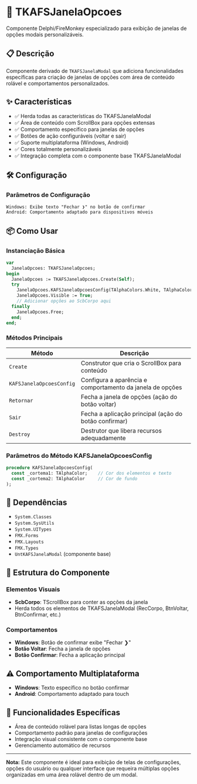 # 🚀 TKAFSJanelaOpcoes

Componente Delphi/FireMonkey especializado para exibição de janelas de opções modais personalizáveis.

## 📋 Descrição

Componente derivado de `TKAFSJanelaModal` que adiciona funcionalidades específicas para criação de janelas de opções com área de conteúdo rolável e comportamentos personalizados.

## ✨ Características

- ✅ Herda todas as características do TKAFSJanelaModal
- ✅ Área de conteúdo com ScrollBox para opções extensas
- ✅ Comportamento específico para janelas de opções
- ✅ Botões de ação configuráveis (voltar e sair)
- ✅ Suporte multiplataforma (Windows, Android)
- ✅ Cores totalmente personalizáveis
- ✅ Integração completa com o componente base TKAFSJanelaModal

## 🛠️ Configuração

### Parâmetros de Configuração

```
Windows: Exibe texto "Fechar ❯" no botão de confirmar
Android: Comportamento adaptado para dispositivos móveis
```

## 📦 Como Usar

### Instanciação Básica

```pascal
var
  JanelaOpcoes: TKAFSJanelaOpcoes;
begin
  JanelaOpcoes := TKAFSJanelaOpcoes.Create(Self);
  try
    JanelaOpcoes.KAFSJanelaOpcoesConfig(TAlphaColors.White, TAlphaColors.Blue);
    JanelaOpcoes.Visible := True;
    // Adicionar opções ao ScbCorpo aqui
  finally
    JanelaOpcoes.Free;
  end;
end;
```

### Métodos Principais

| Método | Descrição |
|--------|-----------|
| `Create` | Construtor que cria o ScrollBox para conteúdo |
| `KAFSJanelaOpcoesConfig` | Configura a aparência e comportamento da janela de opções |
| `Retornar` | Fecha a janela de opções (ação do botão voltar) |
| `Sair` | Fecha a aplicação principal (ação do botão confirmar) |
| `Destroy` | Destrutor que libera recursos adequadamente |

### Parâmetros do Método KAFSJanelaOpcoesConfig

```pascal
procedure KAFSJanelaOpcoesConfig(
  const _cortema1: TAlphaColor;    // Cor dos elementos e texto
  const _cortema2: TAlphaColor     // Cor de fundo
);
```

## 🔧 Dependências

- `System.Classes`
- `System.SysUtils`
- `System.UITypes`
- `FMX.Forms`
- `FMX.Layouts`
- `FMX.Types`
- `UntKAFSJanelaModal` (componente base)

## 🎨 Estrutura do Componente

### Elementos Visuais
- **ScbCorpo**: TScrollBox para conter as opções da janela
- Herda todos os elementos de TKAFSJanelaModal (RecCorpo, BtnVoltar, BtnConfirmar, etc.)

### Comportamentos
- **Windows**: Botão de confirmar exibe "Fechar ❯"
- **Botão Voltar**: Fecha a janela de opções
- **Botão Confirmar**: Fecha a aplicação principal

## ⚠️ Comportamento Multiplataforma

- **Windows**: Texto específico no botão confirmar
- **Android**: Comportamento adaptado para touch

## 🎯 Funcionalidades Específicas

- Área de conteúdo rolável para listas longas de opções
- Comportamento padrão para janelas de configurações
- Integração visual consistente com o componente base
- Gerenciamento automático de recursos

---

**Nota:** Este componente é ideal para exibição de telas de configurações, opções do usuário ou qualquer interface que requeira múltiplas opções organizadas em uma área rolável dentro de um modal.
